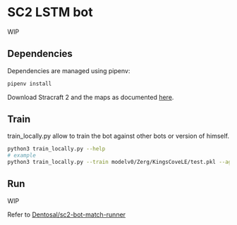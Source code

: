 # SC2 LSTM bot

WIP

## Dependencies

Dependencies are managed using pipenv:

```bash
pipenv install
```

Download Stracraft 2 and the maps as documented [here](https://github.com/Dentosal/python-sc2).

## Train

train_locally.py allow to train the bot against other bots or version of himself.

```bash
python3 train_locally.py --help
# example
python3 train_locally.py --train modelv0/Zerg/KingsCoveLE/test.pkl --against dronerush/Zerg/KingsCoveLE/test.pkl --output test
```

## Run

WIP

Refer to [Dentosal/sc2-bot-match-runner](https://github.com/Dentosal/sc2-bot-match-runner)
